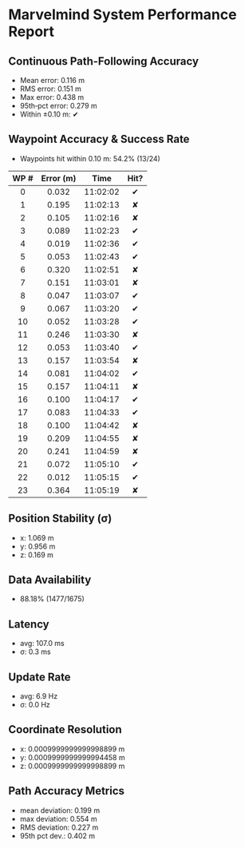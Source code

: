 # Marvelmind System Performance Report

## Continuous Path-Following Accuracy
- Mean error:      0.116 m
- RMS error:       0.151 m
- Max error:       0.438 m
- 95th‐pct error:  0.279 m
- Within ±0.10 m:  ✔

## Waypoint Accuracy & Success Rate
- Waypoints hit within 0.10 m: 54.2% (13/24)

| WP # | Error (m) |   Time   | Hit? |
|:----:|:---------:|:--------:|:----:|
|  0   |   0.032   | 11:02:02 |  ✔   |
|  1   |   0.195   | 11:02:13 |  ✘   |
|  2   |   0.105   | 11:02:16 |  ✘   |
|  3   |   0.089   | 11:02:23 |  ✔   |
|  4   |   0.019   | 11:02:36 |  ✔   |
|  5   |   0.053   | 11:02:43 |  ✔   |
|  6   |   0.320   | 11:02:51 |  ✘   |
|  7   |   0.151   | 11:03:01 |  ✘   |
|  8   |   0.047   | 11:03:07 |  ✔   |
|  9   |   0.067   | 11:03:20 |  ✔   |
|  10  |   0.052   | 11:03:28 |  ✔   |
|  11  |   0.246   | 11:03:30 |  ✘   |
|  12  |   0.053   | 11:03:40 |  ✔   |
|  13  |   0.157   | 11:03:54 |  ✘   |
|  14  |   0.081   | 11:04:02 |  ✔   |
|  15  |   0.157   | 11:04:11 |  ✘   |
|  16  |   0.100   | 11:04:17 |  ✔   |
|  17  |   0.083   | 11:04:33 |  ✔   |
|  18  |   0.100   | 11:04:42 |  ✘   |
|  19  |   0.209   | 11:04:55 |  ✘   |
|  20  |   0.241   | 11:04:59 |  ✘   |
|  21  |   0.072   | 11:05:10 |  ✔   |
|  22  |   0.012   | 11:05:15 |  ✔   |
|  23  |   0.364   | 11:05:19 |  ✘   |

## Position Stability (σ)
- x: 1.069 m
- y: 0.956 m
- z: 0.169 m

## Data Availability
- 88.18% (1477/1675)

## Latency
- avg: 107.0 ms
- σ: 0.3 ms

## Update Rate
- avg: 6.9 Hz
- σ: 0.0 Hz

## Coordinate Resolution
- x: 0.0009999999999998899 m
- y: 0.0009999999999994458 m
- z: 0.0009999999999998899 m

## Path Accuracy Metrics
- mean deviation: 0.199 m
- max deviation:  0.554 m
- RMS deviation:  0.227 m
- 95th pct dev.:  0.402 m
